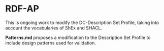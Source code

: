 # RDF-AP

This is ongoing work to modify the DC-Description Set Profile, taking into account the vocabularies of ShEx and SHACL.

**Patterns.md** proposes a modification to the Description Set Profile to include design patterns used for validation.


